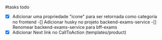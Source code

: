 #tasks todo

-[x] Adicionar uma propriedade "icone" para ser retornada como categoria no frontend
-[] Adicionar husky no projeto backend-exams-service
-[] Renomear backend-exams-service para bff-exams
-[x] Adicionar Next link no CallToAction (templates/product)
